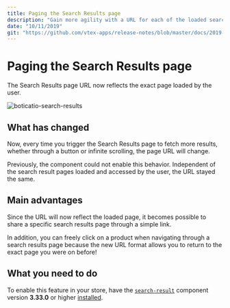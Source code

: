 ```yaml
---
title: Paging the Search Results page 
description: "Gain more agility with a URL for each of the loaded search results page!"
date: "10/11/2019"
git: "https://github.com/vtex-apps/release-notes/blob/master/docs/2019-week-39-40/paging-the-search-results-page.md"
---
```


#  Paging the Search Results page 

The Search Results page URL now reflects the exact page loaded by the user. 

![boticatio-search-results](https://user-images.githubusercontent.com/52087100/66670125-5f6b5b00-ec2f-11e9-832a-765854c516de.gif)

## What has changed

Now, every time you trigger the Search Results page to fetch more results, whether through a button or infinite scrolling, the page URL will change.

Previously, the component could not enable this behavior. Independent of the search result pages loaded and accessed by the user, the URL stayed the same. 

## Main advantages

Since the URL will now reflect the loaded page, it becomes possible to share a specific search results page through a simple link. 

In addition, you can freely click on a product when navigating through a search results page because the new URL format allows you to return to the exact page you were on before! 

## What you need to do

To enable this feature in your store, have the [<code>search-result</code>](https://vtex.io/docs/components/search/vtex.search-result) component version **3.33.0** or higher [installed](https://vtex.io/docs/recipes/store/installing-an-app).
